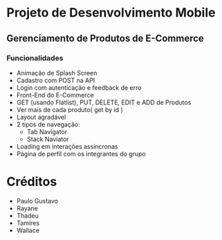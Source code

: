 # Projeto de Desenvolvimento Mobile

## Gerenciamento de Produtos de E-Commerce

### Funcionalidades
<ul>
  <li>Animação de Splash Screen</li>
  <li>Cadastro com POST na API</li>
  <li>Login com autenticação e feedback de erro</li>
  <li>Front-End do E-Commerce</li>
  <li>GET (usando Flatlist), PUT, DELETE, EDIT e ADD de Produtos</li>
  <li>Ver mais de cada produto( get by id )</li>
  <li>Layout agradável</li>
  <li>2 tipos de navegação:
    <ul>
      <li>Tab Navigator</li>
      <li>Stack Naviator</li>
    </ul>
  </li>
  <li>Loading em interações assíncronas</li>
  <li>Página de perfil com os integrantes do grupo</li>
</ul>

# Créditos
<ul>
  <li>Paulo Gustavo</li>
  <li>Rayane</li>
  <li>Thadeu</li>
  <li>Tamires</li>
  <li>Wallace</li>
</ul>
